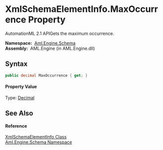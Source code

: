 XmlSchemaElementInfo.MaxOccurrence Property
===========================================
AutomationML 2.1 APIGets the maximum occurrence.

  **Namespace:**  [Aml.Engine.Schema][1]  
  **Assembly:**  AML.Engine (in AML.Engine.dll)

Syntax
------

```csharp
public decimal MaxOccurrence { get; }
```

#### Property Value
Type: [Decimal][2]

See Also
--------

#### Reference
[XmlSchemaElementInfo Class][3]  
[Aml.Engine.Schema Namespace][1]  

[1]: ../README.md
[2]: https://docs.microsoft.com/dotnet/api/system.decimal
[3]: README.md
[4]: https://www.automationml.org
[5]: ../../icons/logoShade.png